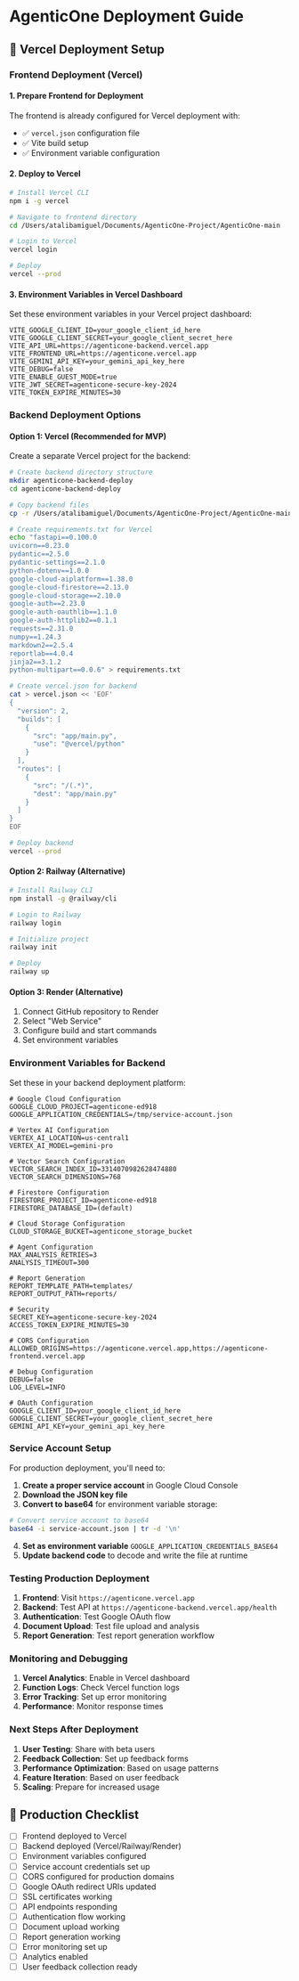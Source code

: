 # AgenticOne Deployment Guide

## 🚀 Vercel Deployment Setup

### Frontend Deployment (Vercel)

#### 1. Prepare Frontend for Deployment

The frontend is already configured for Vercel deployment with:
- ✅ `vercel.json` configuration file
- ✅ Vite build setup
- ✅ Environment variable configuration

#### 2. Deploy to Vercel

```bash
# Install Vercel CLI
npm i -g vercel

# Navigate to frontend directory
cd /Users/atalibamiguel/Documents/AgenticOne-Project/AgenticOne-main

# Login to Vercel
vercel login

# Deploy
vercel --prod
```

#### 3. Environment Variables in Vercel Dashboard

Set these environment variables in your Vercel project dashboard:

```
VITE_GOOGLE_CLIENT_ID=your_google_client_id_here
VITE_GOOGLE_CLIENT_SECRET=your_google_client_secret_here
VITE_API_URL=https://agenticone-backend.vercel.app
VITE_FRONTEND_URL=https://agenticone.vercel.app
VITE_GEMINI_API_KEY=your_gemini_api_key_here
VITE_DEBUG=false
VITE_ENABLE_GUEST_MODE=true
VITE_JWT_SECRET=agenticone-secure-key-2024
VITE_TOKEN_EXPIRE_MINUTES=30
```

### Backend Deployment Options

#### Option 1: Vercel (Recommended for MVP)

Create a separate Vercel project for the backend:

```bash
# Create backend directory structure
mkdir agenticone-backend-deploy
cd agenticone-backend-deploy

# Copy backend files
cp -r /Users/atalibamiguel/Documents/AgenticOne-Project/AgenticOne-main/agenticone-backend/* .

# Create requirements.txt for Vercel
echo "fastapi==0.100.0
uvicorn==0.23.0
pydantic==2.5.0
pydantic-settings==2.1.0
python-dotenv==1.0.0
google-cloud-aiplatform==1.38.0
google-cloud-firestore==2.13.0
google-cloud-storage==2.10.0
google-auth==2.23.0
google-auth-oauthlib==1.1.0
google-auth-httplib2==0.1.1
requests==2.31.0
numpy==1.24.3
markdown2==2.5.4
reportlab==4.0.4
jinja2==3.1.2
python-multipart==0.0.6" > requirements.txt

# Create vercel.json for backend
cat > vercel.json << 'EOF'
{
  "version": 2,
  "builds": [
    {
      "src": "app/main.py",
      "use": "@vercel/python"
    }
  ],
  "routes": [
    {
      "src": "/(.*)",
      "dest": "app/main.py"
    }
  ]
}
EOF

# Deploy backend
vercel --prod
```

#### Option 2: Railway (Alternative)

```bash
# Install Railway CLI
npm install -g @railway/cli

# Login to Railway
railway login

# Initialize project
railway init

# Deploy
railway up
```

#### Option 3: Render (Alternative)

1. Connect GitHub repository to Render
2. Select "Web Service"
3. Configure build and start commands
4. Set environment variables

### Environment Variables for Backend

Set these in your backend deployment platform:

```
# Google Cloud Configuration
GOOGLE_CLOUD_PROJECT=agenticone-ed918
GOOGLE_APPLICATION_CREDENTIALS=/tmp/service-account.json

# Vertex AI Configuration
VERTEX_AI_LOCATION=us-central1
VERTEX_AI_MODEL=gemini-pro

# Vector Search Configuration
VECTOR_SEARCH_INDEX_ID=3314070982628474880
VECTOR_SEARCH_DIMENSIONS=768

# Firestore Configuration
FIRESTORE_PROJECT_ID=agenticone-ed918
FIRESTORE_DATABASE_ID=(default)

# Cloud Storage Configuration
CLOUD_STORAGE_BUCKET=agenticone_storage_bucket

# Agent Configuration
MAX_ANALYSIS_RETRIES=3
ANALYSIS_TIMEOUT=300

# Report Generation
REPORT_TEMPLATE_PATH=templates/
REPORT_OUTPUT_PATH=reports/

# Security
SECRET_KEY=agenticone-secure-key-2024
ACCESS_TOKEN_EXPIRE_MINUTES=30

# CORS Configuration
ALLOWED_ORIGINS=https://agenticone.vercel.app,https://agenticone-frontend.vercel.app

# Debug Configuration
DEBUG=false
LOG_LEVEL=INFO

# OAuth Configuration
GOOGLE_CLIENT_ID=your_google_client_id_here
GOOGLE_CLIENT_SECRET=your_google_client_secret_here
GEMINI_API_KEY=your_gemini_api_key_here
```

### Service Account Setup

For production deployment, you'll need to:

1. **Create a proper service account** in Google Cloud Console
2. **Download the JSON key file**
3. **Convert to base64** for environment variable storage:

```bash
# Convert service account to base64
base64 -i service-account.json | tr -d '\n'
```

4. **Set as environment variable** `GOOGLE_APPLICATION_CREDENTIALS_BASE64`
5. **Update backend code** to decode and write the file at runtime

### Testing Production Deployment

1. **Frontend**: Visit `https://agenticone.vercel.app`
2. **Backend**: Test API at `https://agenticone-backend.vercel.app/health`
3. **Authentication**: Test Google OAuth flow
4. **Document Upload**: Test file upload and analysis
5. **Report Generation**: Test report generation workflow

### Monitoring and Debugging

1. **Vercel Analytics**: Enable in Vercel dashboard
2. **Function Logs**: Check Vercel function logs
3. **Error Tracking**: Set up error monitoring
4. **Performance**: Monitor response times

### Next Steps After Deployment

1. **User Testing**: Share with beta users
2. **Feedback Collection**: Set up feedback forms
3. **Performance Optimization**: Based on usage patterns
4. **Feature Iteration**: Based on user feedback
5. **Scaling**: Prepare for increased usage

## 🎯 Production Checklist

- [ ] Frontend deployed to Vercel
- [ ] Backend deployed (Vercel/Railway/Render)
- [ ] Environment variables configured
- [ ] Service account credentials set up
- [ ] CORS configured for production domains
- [ ] Google OAuth redirect URIs updated
- [ ] SSL certificates working
- [ ] API endpoints responding
- [ ] Authentication flow working
- [ ] Document upload working
- [ ] Report generation working
- [ ] Error monitoring set up
- [ ] Analytics enabled
- [ ] User feedback collection ready
